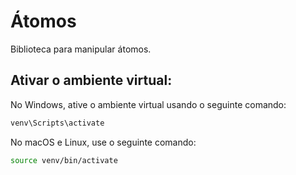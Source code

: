 # Átomos

Biblioteca para manipular átomos.

## Ativar o ambiente virtual:
No Windows, ative o ambiente virtual usando o seguinte comando:

```bash
venv\Scripts\activate
```

No macOS e Linux, use o seguinte comando:
```bash
source venv/bin/activate
```